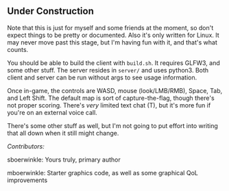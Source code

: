 
## Under Construction

Note that this is just for myself and some friends at the moment, so don't expect things to be pretty or documented. Also it's only written for Linux. It may never move past this stage, but I'm having fun with it, and that's what counts.

You should be able to build the client with `build.sh`. It requires GLFW3, and some other stuff. The server resides in `server/` and uses python3. Both client and server can be run without args to see usage information.

Once in-game, the controls are WASD, mouse (look/LMB/RMB), Space, Tab, and Left Shift. The default map is sort of capture-the-flag, though there's not proper scoring. There's _very_ limited text chat (T), but it's more fun if you're on an external voice call.

There's some other stuff as well, but I'm not going to put effort into writing that all down when it still might change.

*Contributors:*

sboerwinkle: Yours truly, primary author

mboerwinkle: Starter graphics code, as well as some graphical QoL improvements
